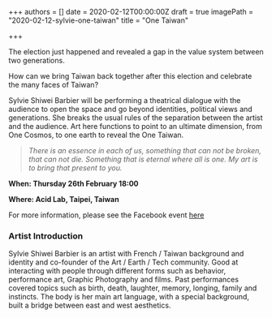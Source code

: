 +++
authors = []
date = 2020-02-12T00:00:00Z
draft = true
imagePath = "2020-02-12-sylvie-one-taiwan"
title = "One Taiwan"

+++

The election just happened and revealed a gap in the value system between two generations.

How can we bring Taiwan back together after this election and celebrate the many faces of Taiwan?

Sylvie Shiwei Barbier will be performing a theatrical dialogue with the audience to open the space and go beyond identities, political views and generations. She breaks the usual rules of the separation between the artist and the audience. Art here functions to point to an ultimate dimension, from One Cosmos, to one earth to reveal the One Taiwan.

> _There is an essence in each of us, something that can not be broken, that can not die. Something that is eternal where all is one. My art is to bring that present to you._

**When: Thursday 26th February 18:00**

**Where: Acid Lab, Taipei, Taiwan** 

For more information, please see the Facebook event [here](https://www.facebook.com/events/212832703212522/ "here")

### Artist Introduction

Sylvie Shiwei Barbier is an artist with French / Taiwan background and identity and co-founder of the Art / Earth / Tech community. Good at interacting with people through different forms such as behavior, performance art, Graphic Photography and films. Past performances covered topics such as birth, death, laughter, memory, longing, family and instincts. The body is her main art language, with a special background, built a bridge between east and west aesthetics.